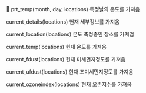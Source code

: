 :wave:
prt_temp(month, day, locations) 특정날의 온도를 가져옴


current_details(locations) 현재 세부정보를 가져옴


current_location(locations) 온도 측정중인 장소를 가져엄


current_temp(locations) 현재 온도를 가져옴


current_fdust(locations) 현재 미세먼지정도를 가져옴


current_ufdust(locations) 현재 초미세먼지정도를 가져옴


current_ozoneindex(locations) 현재 오존지수를 가져옴